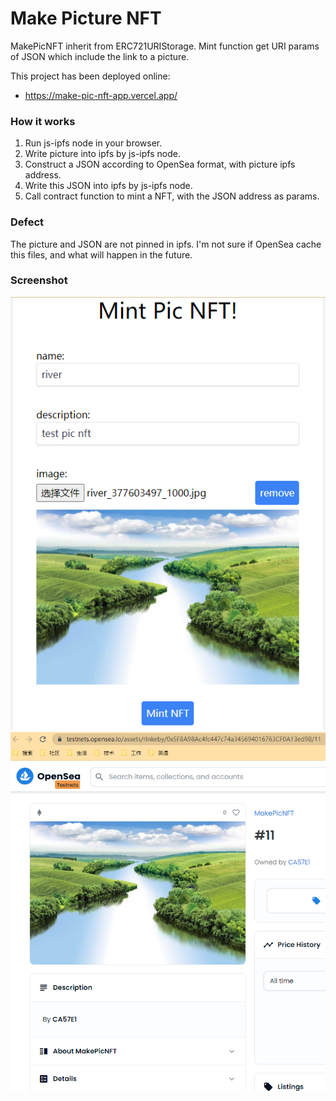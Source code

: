 
# Make Picture NFT

MakePicNFT inherit from ERC721URIStorage. Mint function get URI params of JSON which include the link to a picture.

This project has been deployed online: 

- https://make-pic-nft-app.vercel.app/

### How it works

1. Run js-ipfs node in your browser.
2. Write picture into ipfs by js-ipfs node.
3. Construct a JSON according to OpenSea format, with picture ipfs address.
4. Write this JSON into ipfs by js-ipfs node.
5. Call contract function to mint a NFT, with the JSON address as params.


### Defect

The picture and JSON are not pinned in ipfs. I'm not sure if OpenSea cache this files, and what will happen in the future.

### Screenshot
![](https://github.com/maxyou/MakePicNFT-App/blob/main/make-pic-nft-screenshot.png)
![](https://github.com/maxyou/MakePicNFT-App/blob/main/make-pic-nft-screenshot-2.png)
